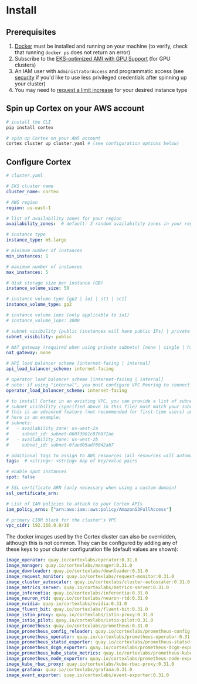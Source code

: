 # Install

## Prerequisites

1. [Docker](https://docs.docker.com/install) must be installed and running on your machine (to verify, check that running `docker ps` does not return an error)
1. Subscribe to the [EKS-optimized AMI with GPU Support](https://aws.amazon.com/marketplace/pp/B07GRHFXGM) (for GPU clusters)
1. An IAM user with `AdministratorAccess` and programmatic access (see [security](security.md) if you'd like to use less privileged credentials after spinning up your cluster)
1. You may need to [request a limit increase](https://console.aws.amazon.com/servicequotas/home?#!/services/ec2/quotas) for your desired instance type

## Spin up Cortex on your AWS account

```bash
# install the CLI
pip install cortex

# spin up Cortex on your AWS account
cortex cluster up cluster.yaml # (see configuration options below)
```

## Configure Cortex

```yaml
# cluster.yaml

# EKS cluster name
cluster_name: cortex

# AWS region
region: us-east-1

# list of availability zones for your region
availability_zones:  # default: 3 random availability zones in your region, e.g. [us-east-1a, us-east-1b, us-east-1c]

# instance type
instance_type: m5.large

# minimum number of instances
min_instances: 1

# maximum number of instances
max_instances: 5

# disk storage size per instance (GB)
instance_volume_size: 50

# instance volume type [gp2 | io1 | st1 | sc1]
instance_volume_type: gp2

# instance volume iops (only applicable to io1)
# instance_volume_iops: 3000

# subnet visibility [public (instances will have public IPs) | private (instances will not have public IPs)]
subnet_visibility: public

# NAT gateway (required when using private subnets) [none | single | highly_available (a NAT gateway per availability zone)]
nat_gateway: none

# API load balancer scheme [internet-facing | internal]
api_load_balancer_scheme: internet-facing

# operator load balancer scheme [internet-facing | internal]
# note: if using "internal", you must configure VPC Peering to connect your CLI to your cluster operator
operator_load_balancer_scheme: internet-facing

# to install Cortex in an existing VPC, you can provide a list of subnets for your cluster to use
# subnet_visibility (specified above in this file) must match your subnets' visibility
# this is an advanced feature (not recommended for first-time users) and requires your VPC to be configured correctly; see https://eksctl.io/usage/vpc-networking/#use-existing-vpc-other-custom-configuration
# here is an example:
# subnets:
#   - availability_zone: us-west-2a
#     subnet_id: subnet-060f3961c876872ae
#   - availability_zone: us-west-2b
#     subnet_id: subnet-0faed05adf6042ab7

# additional tags to assign to AWS resources (all resources will automatically be tagged with cortex.dev/cluster-name: <cluster_name>)
tags:  # <string>: <string> map of key/value pairs

# enable spot instances
spot: false

# SSL certificate ARN (only necessary when using a custom domain)
ssl_certificate_arn:

# List of IAM policies to attach to your Cortex APIs
iam_policy_arns: ["arn:aws:iam::aws:policy/AmazonS3FullAccess"]

# primary CIDR block for the cluster's VPC
vpc_cidr: 192.168.0.0/16
```

The docker images used by the Cortex cluster can also be overridden, although this is not common. They can be configured by adding any of these keys to your cluster configuration file (default values are shown):

<!-- CORTEX_VERSION_BRANCH_STABLE -->
```yaml
image_operator: quay.io/cortexlabs/operator:0.31.0
image_manager: quay.io/cortexlabs/manager:0.31.0
image_downloader: quay.io/cortexlabs/downloader:0.31.0
image_request_monitor: quay.io/cortexlabs/request-monitor:0.31.0
image_cluster_autoscaler: quay.io/cortexlabs/cluster-autoscaler:0.31.0
image_metrics_server: quay.io/cortexlabs/metrics-server:0.31.0
image_inferentia: quay.io/cortexlabs/inferentia:0.31.0
image_neuron_rtd: quay.io/cortexlabs/neuron-rtd:0.31.0
image_nvidia: quay.io/cortexlabs/nvidia:0.31.0
image_fluent_bit: quay.io/cortexlabs/fluent-bit:0.31.0
image_istio_proxy: quay.io/cortexlabs/istio-proxy:0.31.0
image_istio_pilot: quay.io/cortexlabs/istio-pilot:0.31.0
image_prometheus: quay.io/cortexlabs/prometheus:0.31.0
image_prometheus_config_reloader: quay.io/cortexlabs/prometheus-config-reloader:0.31.0
image_prometheus_operator: quay.io/cortexlabs/prometheus-operator:0.31.0
image_prometheus_statsd_exporter: quay.io/cortexlabs/prometheus-statsd-exporter:0.31.0
image_prometheus_dcgm_exporter: quay.io/cortexlabs/prometheus-dcgm-exporter:0.31.0
image_prometheus_kube_state_metrics: quay.io/cortexlabs/prometheus-kube-state-metrics:0.31.0
image_prometheus_node_exporter: quay.io/cortexlabs/prometheus-node-exporter:0.31.0
image_kube_rbac_proxy: quay.io/cortexlabs/kube-rbac-proxy:0.31.0
image_grafana: quay.io/cortexlabs/grafana:0.31.0
image_event_exporter: quay.io/cortexlabs/event-exporter:0.31.0
```
